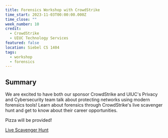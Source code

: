 ```yaml
---
title: Forensics Workshop with CrowdStrike
time_start: 2023-11-03T00:00:00.000Z
time_close: ""
week_number: 10
credit:
  - CrowdStrike
  - UIUC Technology Services
featured: false
location: Siebel CS 1404
tags:
  - workshop
  - forensics
---
```

## Summary

We are excited to have both our sponsor CrowdStrike and UIUC's Privacy and Cybersecurity team talk about protecting networks using modern forensics tools! Learn about forensics through CrowdStrike's live scavenger hunt and get to know about their career opportunities.

Pizza will be provided!

<a href="https://falcon.events/landing#c5b7" class="btn-primary">Live Scavenger Hunt</a>